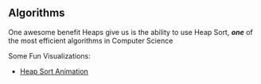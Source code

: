 ## Algorithms

One awesome benefit Heaps give us is the ability to use Heap Sort, ***one*** of the most efficient algorithms in Computer Science

Some Fun Visualizations:

* [Heap Sort Animation](https://www.toptal.com/developers/sorting-algorithms/heap-sort)